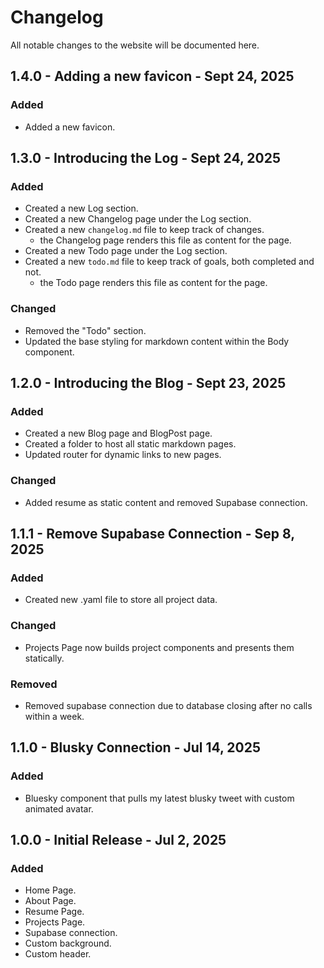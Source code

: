 # Changelog

All notable changes to the website will be documented here.

## 1.4.0 - Adding a new favicon - Sept 24, 2025

### Added

- Added a new favicon.

## 1.3.0 - Introducing the Log - Sept 24, 2025

### Added

- Created a new Log section.
- Created a new Changelog page under the Log section.
- Created a new `changelog.md` file to keep track of changes.
  - the Changelog page renders this file as content for the page.
- Created a new Todo page under the Log section.
- Created a new `todo.md` file to keep track of goals, both completed and not.
  - the Todo page renders this file as content for the page.

### Changed

- Removed the "Todo" section.
- Updated the base styling for markdown content within the Body component.

## 1.2.0 - Introducing the Blog - Sept 23, 2025

### Added

- Created a new Blog page and BlogPost page.
- Created a folder to host all static markdown pages.
- Updated router for dynamic links to new pages.

### Changed

- Added resume as static content and removed Supabase connection.

## 1.1.1 - Remove Supabase Connection - Sep 8, 2025

### Added

- Created new .yaml file to store all project data.

### Changed

- Projects Page now builds project components and presents them statically.

### Removed

- Removed supabase connection due to database closing after no calls within a week.

## 1.1.0 - Blusky Connection - Jul 14, 2025

### Added

- Bluesky component that pulls my latest blusky tweet with custom animated avatar.

## 1.0.0 - Initial Release - Jul 2, 2025

### Added

- Home Page.
- About Page.
- Resume Page.
- Projects Page.
- Supabase connection.
- Custom background.
- Custom header.
